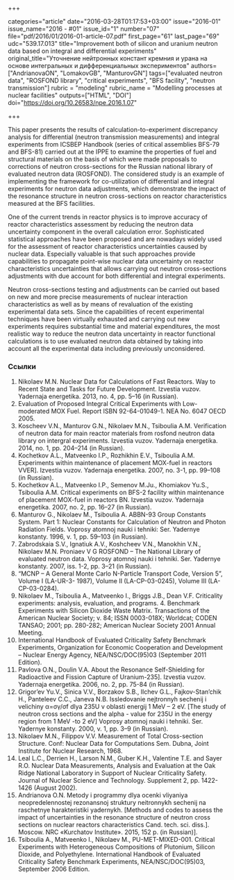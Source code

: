 +++

categories="article"
date="2016-03-28T01:17:53+03:00"
issue="2016-01"
issue_name="2016 - #01"
issue_id="1"
number="07"
file="pdf/2016/01/2016-01-article-07.pdf"
first_page="61"
last_page="69"
udc="539.17.013"
title="Improvement both of silicon and uranium neutron data based on integral and differential experiments"
original_title="Уточнение нейтронных констант кремния и урана на основе интегральных и дифференциальных экспериментов"
authors=["AndrianovaON", "LomakovGB", "ManturovGN"]
tags=["evaluated neutron data", "ROSFOND library", "critical experiments", "BFS facility", "neutron transmission"]
rubric = "modeling"
rubric_name = "Modelling processes at nuclear facilities"
outputs=["HTML", "DOI"]
doi="https://doi.org/10.26583/npe.2016.1.07"

+++

This paper presents the results of calculation-to-experiment discrepancy analysis for differential (neutron transmission measurements) and integral experiments from ICSBEP Handbook (series of critical assemblies BFS-79 and BFS-81) carried out at the IPPE to examine the properties of fuel and structural materials on the basis of which were made proposals to corrections of neutron cross-sections for the Russian national library of evaluated neutron data (ROSFOND). The considered study is an example of implementing the framework for co-utilization of differential and integral experiments for neutron data adjustments, which demonstrate the impact of the resonance structure in neutron cross-sections on reactor characteristics measured at the BFS facilities.

One of the current trends in reactor physics is to improve accuracy of reactor characteristics assessment by reducing the neutron data uncertainty component in the overall calculation error. Sophisticated statistical approaches have been proposed and are nowadays widely used for the assessment of reactor characteristics uncertainties caused by nuclear data. Especially valuable is that such approaches provide capabilities to propagate point-wise nuclear data uncertainty on reactor characteristics uncertainties that allows carrying out neutron cross-sections adjustments with due account for both differential and integral experiments.

Neutron cross-sections testing and adjustments can be carried out based on new and more precise measurements of nuclear interaction characteristics as well as by means of revaluation of the existing experimental data sets. Since the capabilities of recent experimental techniques have been virtually exhausted and carrying out new experiments requires substantial time and material expenditures, the most realistic way to reduce the neutron data uncertainty in reactor functional calculations is to use evaluated neutron data obtained by taking into account all the experimental data including previously unconsidered.

### Ссылки

1. Nikolaev M.N. Nuclear Data for Calculations of Fast Reactors. Way to Recent State and Tasks for Future Development. Izvestia vuzov. Yadernaja energetika. 2013, no. 4, pp. 5–16 (in Russian).
2. Evaluation of Proposed Integral Critical Experiments with Low-moderated MOX Fuel. Report ISBN 92-64-01049-1. NEA No. 6047 OECD 2005.
3. Koscheev V.N., Manturov G.N., Nikolaev M.N., Tsiboulia A.M. Verification of neutron data for main reactor materials from rosfond neutron data library on intergral experiments. Izvestia vuzov. Yadernaja energetika. 2014, no. 1, pp. 204–214 (in Russian).
4. Kochetkov A.L., Matveenko I.P., Rozhikhin E.V., Tsiboulia A.M. Experiments within maintenance of placement MOX-fuel in reactors VVER]. Izvestia vuzov. Yadernaja energetika. 2007, no. 3-1, pp. 99–108 (in Russian).
5. Kochetkov A.L., Matveenko I.P., Semenov M.Ju., Khomiakov Yu.S., Tsiboulia A.M. Critical experiments on BFS-2 facility within maintenance of placement MOX-fuel in reactors BN. Izvestia vuzov. Yadernaja energetika. 2007, no. 2, pp. 16–27 (in Russian).
6. Manturov G., Nikolaev M., Tsiboulia A. ABBN-93 Group Constants System. Part 1: Nuclear Constants for Calculation of Neutron and Photon Radiation Fields. Voprosy atomnoj nauki i tehniki: Ser. Yadernye konstanty. 1996, v. 1, pp. 59–103 (in Russian).
7. Zabrodskaia S.V., Ignatiuk A.V., Koshcheev V.N., Manokhin V.N., Nikolaev M.N. Proniaev V G ROSFOND – The National Library of evaluated neutron data. Voprosy atomnoj nauki i tehniki. Ser. Yadernye konstanty. 2007, iss. 1-2, pp. 3–21 (in Russian).
8. “MCNP – A General Monte Carlo N-Particle Transport Code, Version 5”, Volume I (LA-UR-3- 1987), Volume II (LA-CP-03-0245), Volume III (LA-CP-03-0284).
9. Nikolaev M., Tsiboulia A., Matveenko I., Briggs J.B., Dean V.F. Criticality experiments: analysis, evaluation, and programs. 4. Benchmark Experiments with Silicon Dioxide Waste Matrix. Transactions of the American Nuclear Society; v. 84; ISSN 0003-018X; Worldcat; CODEN TANSAO; 2001; pp. 280-282; American Nuclear Society 2001 Annual Meeting.
10. International Handbook of Evaluated Criticality Safety Benchmark Experiments, Organization for Economic Cooperation and Development – Nuclear Energy Agency, NEA/NSC/DOC(95)03 (September 2011 Edition).
11. Pavlova O.N., Doulin V.A. About the Resonance Self-Shielding for Radioactive and Fission Capture of Uranium-235]. Izvestia vuzov. Yadernaja energetika. 2006, no. 2, pp. 75-84 (in Russian).
12. Grigor’ev Yu.V., Sinica V.V., Borzakov S.B., Ilchev G.L., Fajkov-Stan’chik H., Panteleev C.C., Janeva N.B. Issledovanie nejtronnyh sechenij i velichiny α=σγ/σf dlya 235U v oblasti energij 1 MeV – 2 eV. [The study of neutron cross sections and the alpha - value for 235U in the energy region from 1 MeV -to 2 eV] Voprosy atomnoj nauki i tehniki. Ser. Yadernye konstanty. 2000, v. 1, pp. 3–9 (in Russian).
13. Nikolaev M.N., Filippov V.V. Measurement of Total Cross-section Structure. Conf: Nuclear Data for Computations Sem. Dubna, Joint Institute for Nuclear Research, 1968.
14. Leal L.C., Derrien H., Larson N.M., Guber K.H., Valentine T.E. and Sayer R.O. Nuclear Data Measurements, Analysis and Evaluation at the Oak Ridge National Laboratory in Support of Nuclear Criticality Safety. Journal of Nuclear Science and Technology. Supplement 2, pp. 1422-1426 (August 2002).
15. Andrianova O.N. Metody i programmy dlya ocenki vliyaniya neopredelennostej rezonansnoj struktury neitronnykh sechenij na raschetnye harakteristiki yadernykh. [Methods and codes to assess the impact of uncertainties in the resonance structure of neutron cross sections on nuclear reactors characteristics Cand. tech. sci. diss.]. Moscow. NRC «Kurchatov Institute». 2015, 152 p. (in Russian)].
16. Tsiboulia A., Matveenko I., Nikolaev M., PU-MET-MIXED-001. Critical Experiments with Heterogeneous Compositions of Plutonium, Silicon Dioxide, and Polyethylene. International Handbook of Evaluated Criticality Safety Benchmark Experiments, NEA/NSC/DOC(95)03, September 2006 Edition.
